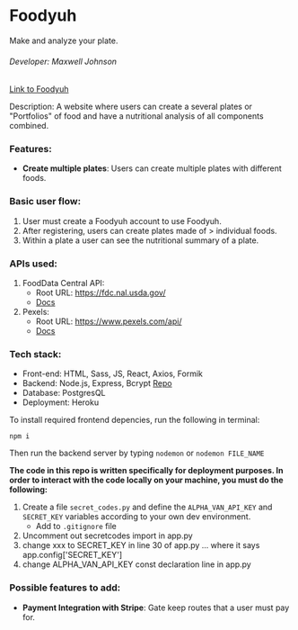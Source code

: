 # Foodyuh
Make and analyze your plate.
###### Developer: Maxwell Johnson

[Link to Foodyuh](https://github.com/mcodemax/Foodyuh#readme) 

Description: A website where users can create a several plates or "Portfolios" of food and have a nutritional analysis of all components combined.

### Features:
- **Create multiple plates**: Users can create multiple plates with different foods.
    
### Basic user flow:
1. User must create a Foodyuh account to use Foodyuh. 
2. After registering, users can create plates made of > individual foods.
3. Within a plate a user can see the nutritional summary of a plate.

### APIs used: 
1. FoodData Central API:
    - Root URL: https://fdc.nal.usda.gov/
    - [Docs](https://fdc.nal.usda.gov/api-guide.html)
2. Pexels:
    - Root URL: https://www.pexels.com/api/
    - [Docs](https://www.pexels.com/api/documentation/)
    
### Tech stack:
- Front-end: HTML, Sass, JS, React, Axios, Formik
- Backend: Node.js, Express, Bcrypt [Repo](https://github.com/mcodemax/Foodyuh-backend)
- Database: PostgresQL
- Deployment: Heroku

To install required frontend depencies, run the following in terminal:

`npm i`

Then run the backend server by typing `nodemon` or `nodemon FILE_NAME`

**The code in this repo is written specifically for deployment purposes. In order to interact with the code locally on your machine, you must do the following:**
1. Create a file `secret_codes.py` and define the `ALPHA_VAN_API_KEY` and `SECRET_KEY` variables according to your own dev environment.
    - Add to `.gitignore` file
2. Uncomment out secretcodes import in app.py
3. change xxx to SECRET_KEY in line 30 of app.py ... where it says app.config['SECRET_KEY']
4. change ALPHA_VAN_API_KEY const declaration line in app.py

### Possible features to add:
- **Payment Integration with Stripe**: Gate keep routes that a user must pay for.